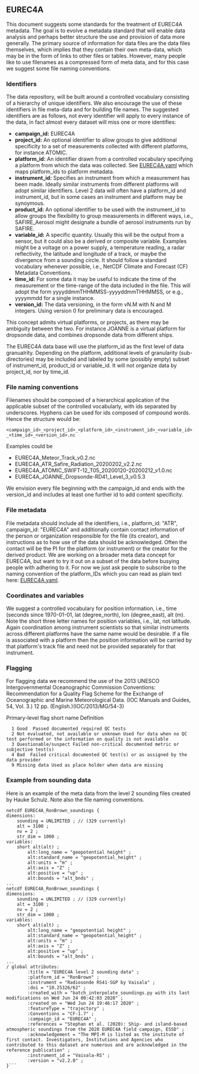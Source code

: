 ## EUREC4A
This document suggests some standards for the treatment of EUREC4A metadata.  The goal is to evolve a metadata standard that will enable data analysis and perhaps better structure the use and provision of data more generally. The primary source of information for data files are the data files themselves, which implies that they contain their own meta-data, which may be in the form of links to other files or tables.  However, many people like to use filenames as a compressed form of meta data, and for this case we suggest some file naming conventions.

### Identifiers
The data repository, will be built around a controlled vocabulary consisting of a hierarchy of unique identifiers.  We also encourage the use of these identifiers in file meta-data and for building file names.  The suggested identifiers are as follows, not every identifier will apply to every instance of the data, in fact almost every dataset will miss one or more identifies:

  * **campaign_id:**  EUREC4A
  * **project_id:**  An optional identifier to allow groups to give additional specificity to a set of measurements collected with different platforms, for instance ATOMIC.
  * **platform_id:**  An identifier drawn from a controlled vocabulary specifying a platform from which the data was collected.  See [EUREC4A.yaml](EUREC4A.yaml) which maps platform_ids to platform metadata.
  * **instrument_id:**  Specifies an instrument from which a measurement has been made.  Ideally similar instruments from different platforms will adopt similar identifiers. Level 2 data will often have a platform_id and instrument_id, but in some cases an instrument and platform may be synoymous.  
  * **product_id:**  An optional identifier to be used with the instrument_id to allow groups the flexibility to group measurements in different ways, i.e., SAFIRE_Aerosol might designate a bundle of aerosol instruments run by SAFIRE.
  * **variable_id:** A specific quantity. Usually this will be the output from a sensor, but it could also be a derived or composite variable.  Examples might be a voltage on a power supply, a temperature reading, a radar reflectivity, the latitude and longitude of a track, or maybe the divergence from a sounding circle. It should follow a standard vocabulary whenever possible, i.e., NetCDF Climate and Forecast (CF) Metadata Conventions.
  * **time_id:** For some data it may be useful to indicate the time of the measurement or the time-range of the data included in the file.  This will adopt the form yyyyddmmTHHMMSS-yyyyddmmTHHMMSS, or e.g., yyyymmdd for a single instance. 
 * **version_id:** The data versioning, in the form vN.M with N and M integers. Using version 0 for preliminary data is encouraged.

This concept admits virtual platforms, or projects, as there may be ambiguity between the two.  For instance JOANNE is a virtual platform for dropsonde data, and combines dropsonde data from different ships.

The EUREC4A data base will use the platform_id as the first level of data granualrity. Depending on the platform, additional levels of granularity (sub-directories) may be included and labeled by some (possibly empty) subset of instrument_id, product_id or variable_id.  It will not organize data by project_id, nor by time_id.

### File naming conventions

Filenames should be composed of a hierarchical application of the applicable subset of the controlled vocabularly, with ids separated by underscores.  Hyphens can be used for ids composed of compound words.  Hence the structure would be:

`<campaign_id>_<project_id>_<platform_id>_<instrument_id>_<variable_id>_<time_id>_<version_id>.nc`

Examples could be
  - EUREC4A_Meteor_Track_v0.2.nc
  - EUREC4A_ATR_Safire_Radiation_20200202_v2.2.nc  
  - EUREC4A_ATOMIC_SWIFT-12_T05_20200120-20200212_v1.0.nc
  - EUREC4A_JOANNE_Dropsonde-RD41_Level_3_v0.5.3

We envision every file beginning with the campaign_id and ends with the version_id and includes at least one further id to add content specificity.

### File metadata

File metadata should include all the identifiers, i.e., platform_id: "ATR", campaign_id: "EUREC4A" and additionally contain contact information of the person or organization responsible for the file (its creator), and instructions as to how use of the data should be acknowledged. Often the contact will be the PI for the platform (or instrument) or the creator for the derived product.  We are working on a broader meta data concept for EUREC4A, but want to try it out on a subset of the data before busying people with adhering to it.  For now we just ask people to subscribe to the naming convention of the platform_IDs which you can read as plain text here: [EUREC4A.yaml](EUREC4A.yaml). 

### Coordinates and variables

We suggest a controlled vocabulary for position information, i.e., time (seconds since 1970-01-01, lat (degree_north), lon (degree_east), alt (m).  Note the short three letter names for position variables, i.e., lat, not latitude. Again coordination among instrument scientists so that similar instruments across different platforms have the same name would be desirable.  If a file is associated with a platform then the position information will be carried by that platform's track file and need not be provided separately for that instrument.

### Flagging

For flagging data we recommend the use of the 2013 UNESCO Intergovernmental Oceanographic Commission Conventions: Recommendation for a Quality Flag Scheme for the Exchange of Oceanographic and Marine Meteorological Data. (IOC Manuals and Guides, 54, Vol. 3.) 12 pp. (English.)(IOC/2013/MG/54-3)

Primary-level flag short name   Definition
```
  1 Good  Passed documented required QC tests
  2 Not evaluated, not available or unknown Used for data when no QC test performed or the information on quality is not available
  3 Questionable/suspect Failed non‐critical documented metric or subjective test(s)
  4 Bad  Failed critical documented QC test(s) or as assigned by the data provider
  9 Missing data Used as place holder when data are missing
```

### Example from sounding data ###

Here is an example of the meta data from the level 2 sounding files created by Hauke Schulz.  Note also the file naming conventions.

```
netcdf EUREC4A_RonBrown_soundings {
dimensions:
	sounding = UNLIMITED ; // (329 currently)
	alt = 3100 ;
	nv = 2 ;
	str_dim = 1000 ;
variables:
	short alt(alt) ;
		alt:long_name = "geopotential height" ;
		alt:standard_name = "geopotential_height" ;
		alt:units = "m" ;
		alt:axis = "Z" ;
		alt:positive = "up" ;
		alt:bounds = "alt_bnds" ;
...
netcdf EUREC4A_RonBrown_soundings {
dimensions:
	sounding = UNLIMITED ; // (329 currently)
	alt = 3100 ;
	nv = 2 ;
	str_dim = 1000 ;
variables:
	short alt(alt) ;
		alt:long_name = "geopotential height" ;
		alt:standard_name = "geopotential_height" ;
		alt:units = "m" ;
		alt:axis = "Z" ;
		alt:positive = "up" ;
		alt:bounds = "alt_bnds" ;
...
/ global attributes:
		:title = "EUREC4A level 2 sounding data" ;
		:platform_id = "RonBrown" ;
		:instrument = "Radiosonde RS41-SGP by Vaisala" ;
		:doi = "10.25326/62" ;
		:created_with = "batch_interpolate_soundings.py with its last modifications on Wed Jun 24 00:42:03 2020" ;
		:created_on = "Wed Jun 24 19:46:17 2020" ;
		:featureType = "trajectory" ;
		:Conventions = "CF-1.7" ;
		:campaign_id = "EUREC4A" ;
		:references = "Stephan et al. (2020): Ship- and island-based atmospheric soundings from the 2020 EUREC4A field campaign, ESSD" ;
		:acknowledgement = "The MPI-M is listed as the institute of first contact. Investigators, Institutions and Agencies who contributed to this dataset are numerous and are acknowledged in the reference publication" ;
		:instrument_id = "Vaisala-RS" ;
		:version = "v2.2.0" ;
}```
